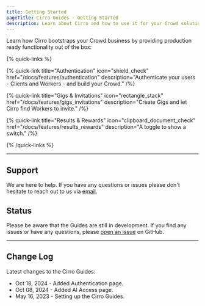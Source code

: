 ```yaml
---
title: Getting Started
pageTitle: Cirro Guides - Getting Started
description: Learn about Cirro and how to use it for your Crowd solution.
---
```


Learn how Cirro bootstraps your Crowd business by providing production ready functionality out of the box:

{% quick-links %}

{% quick-link title="Authentication" icon="shield_check" href="/docs/features/authentication" description="Authenticate your users - Clients and Workers - and build your Crowd." /%}

{% quick-link title="Gigs & Invitations" icon="rectangle_stack" href="/docs/features/gigs_invitations" description="Create Gigs and let Cirro find Workers to invite." /%}

{% quick-link title="Results & Rewards" icon="clipboard_document_check" href="/docs/features/results_rewards" description="A toggle to show a switch." /%}

{% /quick-links %}

---

## Support

We are here to help. If you have any questions or issues please don't hesitate to reach out to us via [email](mailto:support@cirro.io).

## Status

Please be aware that the Guides are still in development. If you find any issues or have any questions, please [open an issue](https://github.com/test-IO/cirro-guides/issues/new/choose) on GitHub.

---

## Change Log

Latest changes to the Cirro Guides:

- Oct 18, 2024 - Added Authentication page.
- Oct 08, 2024 - Added AI Access page.
- May 16, 2023 - Setting up the Cirro Guides.
